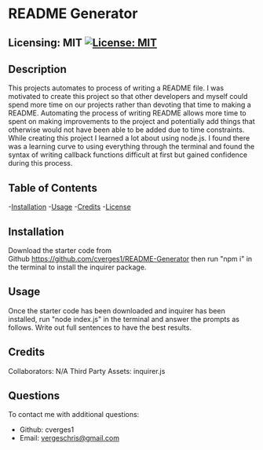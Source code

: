 # README Generator

## Licensing: MIT [![License: MIT](https://img.shields.io/badge/License-MIT-yellow.svg)](https://opensource.org/licenses/MIT)

## Description

This projects automates to process of writing a README file. I was motivated to create this project so that other developers and myself could spend more time on our projects rather than devoting that time to making a README. Automating the process of writing README allows more time to spent on making improvements to the project and potentially add things that otherwise would not have been able to be added due to time constraints. While creating this project I learned a lot about using node.js. I found there was a learning curve to using everything through the terminal and found the syntax of writing callback functions difficult at first but gained confidence during this process.

## Table of Contents

-[Installation](#installation) -[Usage](#usage) -[Credits](#credits) -[License](#license)

## Installation

Download the starter code from Github https://github.com/cverges1/README-Generator then run "npm i" in the terminal to install the inquirer package.

## Usage

Once the starter code has been downloaded and inquirer has been installed, run "node index.js" in the terminal and answer the prompts as follows. Write out full sentences to have the best results.

## Credits

Collaborators: N/A
Third Party Assets: inquirer.js

## Questions

To contact me with additional questions:

- Github: cverges1
- Email: vergeschris@gmail.com
